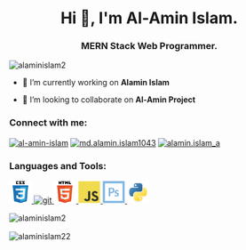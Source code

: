 <h1 align="center">Hi 👋, I'm Al-Amin Islam.</h1>
<h3 align="center">MERN Stack Web Programmer.</h3>

<p align="left"> <img src="https://komarev.com/ghpvc/?username=alaminislam22&label=Profile%20views&color=0e75b6&style=flat" alt="alaminislam2" /> </p>

- 🔭 I’m currently working on **Alamin Islam**

- 👯 I’m looking to collaborate on **Al-Amin Project**

<h3 align="left">Connect with me:</h3>
<p align="left">
<a href="https://linkedin.com/in/al-amin-islam" target="blank"><img align="center" src="https://raw.githubusercontent.com/rahuldkjain/github-profile-readme-generator/master/src/images/icons/Social/linked-in-alt.svg" alt="al-amin-islam" height="30" width="40" /></a>
<a href="https://fb.com/md.alamin.islam1043" target="blank"><img align="center" src="https://raw.githubusercontent.com/rahuldkjain/github-profile-readme-generator/master/src/images/icons/Social/facebook.svg" alt="md.alamin.islam1043" height="30" width="40" /></a>
<a href="https://instagram.com/alamin.islam_a" target="blank"><img align="center" src="https://raw.githubusercontent.com/rahuldkjain/github-profile-readme-generator/master/src/images/icons/Social/instagram.svg" alt="alamin.islam_a" height="30" width="40" /></a>
</p>

<h3 align="left">Languages and Tools:</h3>
<p align="left"> <a href="https://www.w3schools.com/css/" target="_blank"> <img src="https://raw.githubusercontent.com/devicons/devicon/master/icons/css3/css3-original-wordmark.svg" alt="css3" width="40" height="40"/> </a> <a href="https://git-scm.com/" target="_blank"> <img src="https://www.vectorlogo.zone/logos/git-scm/git-scm-icon.svg" alt="git" width="40" height="40"/> </a> <a href="https://www.w3.org/html/" target="_blank"> <img src="https://raw.githubusercontent.com/devicons/devicon/master/icons/html5/html5-original-wordmark.svg" alt="html5" width="40" height="40"/> </a> <a href="https://developer.mozilla.org/en-US/docs/Web/JavaScript" target="_blank"> <img src="https://raw.githubusercontent.com/devicons/devicon/master/icons/javascript/javascript-original.svg" alt="javascript" width="40" height="40"/> </a> <a href="https://www.photoshop.com/en" target="_blank"> <img src="https://raw.githubusercontent.com/devicons/devicon/master/icons/photoshop/photoshop-line.svg" alt="photoshop" width="40" height="40"/> </a> <a href="https://www.python.org" target="_blank"> <img src="https://raw.githubusercontent.com/devicons/devicon/master/icons/python/python-original.svg" alt="python" width="40" height="40"/> </a> </p>

<p><img align="center" src="https://github-readme-stats.vercel.app/api/top-langs?username=alaminislam22&show_icons=true&locale=en&layout=compact" alt="alaminislam2" /></p>

<p><img align="center" src="https://github-readme-streak-stats.herokuapp.com/?user=alaminislam2&" alt="alaminislam22" /></p>
